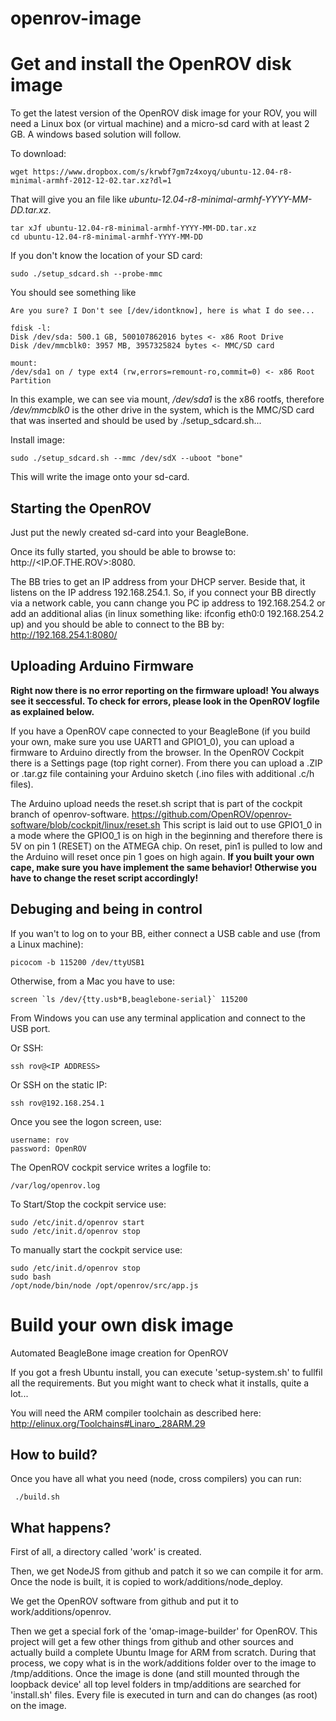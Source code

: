 openrov-image
=============

Get and install the OpenROV disk image
======================================

To get the latest version of the OpenROV disk image for your ROV, you will need a Linux box (or virtual machine) and a micro-sd card with at least 2 GB.
A windows based solution will follow.

To download:

	wget https://www.dropbox.com/s/krwbf7gm7z4xoyq/ubuntu-12.04-r8-minimal-armhf-2012-12-02.tar.xz?dl=1

That will give you an file like _ubuntu-12.04-r8-minimal-armhf-YYYY-MM-DD.tar.xz_.

	tar xJf ubuntu-12.04-r8-minimal-armhf-YYYY-MM-DD.tar.xz
	cd ubuntu-12.04-r8-minimal-armhf-YYYY-MM-DD

If you don't know the location of your SD card:
	
	sudo ./setup_sdcard.sh --probe-mmc

You should see something like
	
	Are you sure? I Don't see [/dev/idontknow], here is what I do see...

	fdisk -l:
	Disk /dev/sda: 500.1 GB, 500107862016 bytes <- x86 Root Drive
	Disk /dev/mmcblk0: 3957 MB, 3957325824 bytes <- MMC/SD card

	mount:
	/dev/sda1 on / type ext4 (rw,errors=remount-ro,commit=0) <- x86 Root Partition
	
In this example, we can see via mount, _/dev/sda1_ is the x86 rootfs, therefore _/dev/mmcblk0_ is the other drive in the system, which is the MMC/SD card that was inserted and should be used by ./setup_sdcard.sh...

Install image:

	sudo ./setup_sdcard.sh --mmc /dev/sdX --uboot "bone"

This will write the image onto your sd-card.

Starting the OpenROV
--------------------

Just put the newly created sd-card into your BeagleBone.

Once its fully started, you should be able to browse to: http://<IP.OF.THE.ROV>:8080.

The BB tries to get an IP address from your DHCP server. Beside that, it listens on the IP address 192.168.254.1. So, if you connect your BB directly via a network cable, you cann change you PC ip address to 192.168.254.2 or add an additional alias (in linux something like: ifconfig eth0:0 192.168.254.2 up) and you should be able to connect to the BB by:
http://192.168.254.1:8080/

Uploading Arduino Firmware
--------------------------

**Right now there is no error reporting on the firmware upload! You always see it seccessful. To check for errors, please look in the OpenROV logfile as explained below.**

If you have a OpenROV cape connected to your BeagleBone (if you build your own, make sure you use UART1 and GPIO1_0), you can upload a firmware to Arduino directly from the browser.
In the OpenROV Cockpit there is a Settings page (top right corner). From there you can upload a .ZIP or .tar.gz file containing your Arduino sketch (.ino files with additional .c/h files).

The Arduino upload needs the reset.sh script that is part of the cockpit branch of openrov-software.
https://github.com/OpenROV/openrov-software/blob/cockpit/linux/reset.sh
This script is laid out to use GPIO1_0 in a mode where the GPIO0_1 is on high in the beginning and therefore there is 5V on pin 1 (RESET) on the ATMEGA chip.
On reset, pin1 is pulled to low and the Arduino will reset once pin 1 goes on high again.
**If you built your own cape, make sure you have implement the same behavior! Otherwise you have to change
the reset script accordingly!**


Debuging and being in control
-----------------------------

If you wan't to log on to your BB, either connect a USB cable and use (from a Linux machine):
	
	picocom -b 115200 /dev/ttyUSB1
	
Otherwise, from a Mac you have to use:
	
	screen `ls /dev/{tty.usb*B,beaglebone-serial}` 115200
	
From Windows you can use any terminal application and connect to the USB port.

Or SSH:

	ssh rov@<IP ADDRESS>

Or SSH on the static IP:

	ssh rov@192.168.254.1


Once you see the logon screen, use:

	username: rov
	password: OpenROV

The OpenROV cockpit service writes a logfile to:
	
	/var/log/openrov.log

To Start/Stop the cockpit service use:

	sudo /etc/init.d/openrov start
	sudo /etc/init.d/openrov stop

To manually start the cockpit service use:

	sudo /etc/init.d/openrov stop
	sudo bash
	/opt/node/bin/node /opt/openrov/src/app.js
	


Build your own disk image
=========================

Automated BeagleBone image creation for OpenROV

If you got a fresh Ubuntu install, you can execute 'setup-system.sh' to fullfil all the requirements.
But you might want to check what it installs, quite a lot...

You will need the ARM compiler toolchain as described here: 
http://elinux.org/Toolchains#Linaro_.28ARM.29


How to build?
-------------

Once you have all what you need (node, cross compilers) you can run:

     ./build.sh


What happens?
-------------

First of all, a directory called 'work' is created.

Then, we get NodeJS from github and patch it so we can compile it for arm.
Once the node is built, it is copied to work/additions/node_deploy.

We get the OpenROV software from github and put it to work/additions/openrov.

Then we get a special fork of the 'omap-image-builder' for OpenROV. 
This project will get a few other things from github and other sources and actually build a complete Ubuntu Image for ARM from scratch.
During that process, we copy what is in the work/additions folder over to the image to /tmp/additions.
Once the image is done (and still mounted through the loopback device' all top level folders in tmp/additions are searched for 'install.sh' files. Every file is executed in turn and can do changes (as root) on the image.



